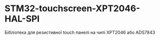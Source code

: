 # STM32-touchscreen-XPT2046-HAL-SPI
Бібліотека для резистивної touch панелі на чипі XPT2046 або ADS7843
